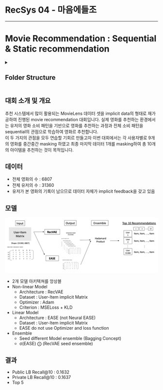 # RecSys 04 - 마음에들조
---

# Movie Recommendation : Sequential & Static recommendation

<details>
    <summary><h2>Folder Structure</h2></summary>
<div markdown="1">

```
.
├── Lexa
│   └── VASP
│       ├── MovieLens\ -\ preprocessing.ipynb
│       ├── README.md
│       ├── VASP.ipynb
│       └── utils.py
├── Phil
│   ├── EVCF
│   │   ├── README.md
│   │   ├── experiment.py
│   │   ├── models
│   │   │   ├── Baseline.py
│   │   │   ├── HVamp.py
│   │   │   ├── HVamp_1layer.py
│   │   │   ├── Model.py
│   │   │   ├── Vamp.py
│   │   │   ├── __init__.py
│   │   │   └── __pycache__
│   │   │       ├── HVamp.cpython-38.pyc
│   │   │       ├── Model.cpython-38.pyc
│   │   │       └── __init__.cpython-38.pyc
│   │   ├── requirements.txt
│   │   ├── snapshots
│   │   ├── utils
│   │   │   ├── __init__.py
│   │   │   ├── __pycache__
│   │   │   │   ├── __init__.cpython-38.pyc
│   │   │   │   ├── distributions.cpython-38.pyc
│   │   │   │   ├── evaluation.cpython-38.pyc
│   │   │   │   ├── load_data.cpython-38.pyc
│   │   │   │   ├── nn.cpython-38.pyc
│   │   │   │   ├── optimizer.cpython-38.pyc
│   │   │   │   ├── perform_experiment.cpython-38.pyc
│   │   │   │   └── training.cpython-38.pyc
│   │   │   ├── distributions.py
│   │   │   ├── evaluation.py
│   │   │   ├── load_data.py
│   │   │   ├── nn.py
│   │   │   ├── optimizer.py
│   │   │   ├── perform_experiment.py
│   │   │   └── training.py
│   │   └── vae_experiment_log_None.txt
│   ├── RecVAE
│   │   ├── LICENSE
│   │   ├── README.md
│   │   ├── __pycache__
│   │   │   ├── inference.cpython-38.pyc
│   │   │   ├── model.cpython-38.pyc
│   │   │   ├── preprocessing.cpython-38.pyc
│   │   │   └── utils.cpython-38.pyc
│   │   ├── id2profile.pkl
│   │   ├── id2show.pkl
│   │   ├── inference.py
│   │   ├── make_npz.ipynb
│   │   ├── model.py
│   │   ├── models
│   │   │   └── recvae_test.pt
│   │   ├── preprocessing.py
│   │   ├── raw_matrix.npz
│   │   ├── run.py
│   │   ├── unique_uid.pkl
│   │   └── utils.py
│   └── model
│       ├── Bestseller.ipynb
│       └── Multi-VAE.ipynb
├── Polar
│   └── Models
│       ├── CF
│       │   ├── README.md
│       │   ├── main.py
│       │   ├── requirements.txt
│       │   └── utils.py
│       ├── EASE
│       │   ├── README.md
│       │   ├── dataset.py
│       │   ├── model.py
│       │   ├── requirements.txt
│       │   ├── run.py
│       │   ├── train.py
│       │   └── utils.py
│       ├── Multi-VAE
│       │   ├── README.md
│       │   ├── dataset.py
│       │   ├── inference.py
│       │   ├── metrics.py
│       │   ├── models.py
│       │   ├── requirements.txt
│       │   ├── train.py
│       │   └── utils.py
│       ├── NGCF
│       │   ├── README.md
│       │   ├── dataset.py
│       │   ├── dataset_comp.py
│       │   ├── make_comp_graph_txt.py
│       │   ├── make_graph_txt.py
│       │   ├── metric.py
│       │   ├── metrics.py
│       │   ├── model.py
│       │   ├── requirements.txt
│       │   ├── s_adj_matrix.npz
│       │   ├── test.txt
│       │   ├── train.py
│       │   ├── train.txt
│       │   └── utils.py
│       ├── RecVAE
│       │   ├── README.md
│       │   ├── inference.py
│       │   ├── metrics.py
│       │   ├── model.py
│       │   ├── preprocessing.py
│       │   ├── requirements.txt
│       │   ├── train.py
│       │   └── utils.py
│       └── VASP
│           ├── README.md
│           ├── dataset.py
│           ├── inference.py
│           ├── loss.py
│           ├── model.py
│           ├── requirements.txt
│           ├── train.py
│           └── utils.py
├── README.md
├── Sunbi
│   ├── BiVAE
│   │   └── BiVAE.ipynb
│   ├── ESAE
│   │   └── ease.ipynb
│   ├── RecVAE
│   │   ├── LICENSE
│   │   ├── README.md
│   │   ├── __pycache__
│   │   │   ├── inference.cpython-38.pyc
│   │   │   ├── model.cpython-38.pyc
│   │   │   ├── preprocessing.cpython-38.pyc
│   │   │   └── utils.cpython-38.pyc
│   │   ├── inference.py
│   │   ├── model.py
│   │   ├── models
│   │   │   ├── recvae_e110_n0_ldim400.pt
│   │   │   └── recvae_test.pt
│   │   ├── preprocessing.py
│   │   ├── run.py
│   │   └── utils.py
│   ├── implicit
│   │   └── als.ipynb
│   └── model
│       ├── Bestseller.ipynb
│       └── Multi-VAE.ipynb
├── Youngha
│   ├── Baseline
│   │   ├── datasets.py
│   │   ├── inference.py
│   │   ├── models.py
│   │   ├── modules.py
│   │   ├── preprocessing.py
│   │   ├── run_pretrain.py
│   │   ├── run_train.py
│   │   ├── sample_submission.ipynb
│   │   ├── trainers.py
│   │   └── utils.py
│   ├── MF_ALS
│   │   ├── CML.ipynb
│   │   ├── MF.py
│   │   ├── best_config_als.txt
│   │   ├── implicit_als.py
│   │   └── raytune_als.py
│   ├── PyG
│   │   ├── LinkProp.ipynb
│   │   ├── lightgcn.ipynb
│   │   ├── torchgeo.ipynb
│   │   ├── torchgeo_exp.ipynb
│   │   └── torchgeo_old.ipynb
│   └── RayTune
│       ├── Raytuned.ipynb
│       ├── best_config_multiaae.txt
│       ├── train_multiaae.py
│       └── train_multivae.py
└── ensemble.py
```
  
</div> 
</details>


## 대회 소개 및 개요

추천 시스템에서 많이 활용되는 MovieLens 데이터 셋을 implicit data의 형태로 재가공하여 진행된 movie recommendation 대회입니다. 실제 영화를 추천하는 환경에서는 유저의 영화 소비 패턴을 기반으로 영화를 추천하는 과정과 전체 소비 패턴을 sequential의 관점으로 학습하여 영화르 추천합니다.  
이 두 가지의 관점을 모두 연습할 기회르 만들고자 이번 대회에서는 각 사용자별로 9개의 영화를 중간중간 masking 하였고 최종 마지막 데이터 1개를 masking하여 총 10개의 아이템을 추천하는 것이 목적입니다.

## 데이터

- 전체 영화의 수 : 6807
- 전체 유저의 수 : 31360
- 유저가 본 영화의 기록이 남으므로 데이터 자체가 implicit feedback을 갖고 있음
  
## 모델

![](./img/model.png)

- 2개 모델 아키텍쳐를 앙상블
- Non-linear Model
  - Architecture : RecVAE
  - Dataset : User-Item implicit Matrix
  - Optimizer : Adam
  - Criterion : MSELoss + KLD
- Linear Model
  - Architecture : EASE (not Neural EASE)
  - Dataset : User-Item implicit Matrix
  - EASE do not use Optimizer and loss function
- Ensemble
  - Seed different Model ensemble (Bagging Concept)
  - σ(EASE) ⨀ (RecVAE seed ensemble)

## 결과

- Public LB Recall@10 : 0.1632
- Private LB Recall@10 : 0.1637
- Top 5
